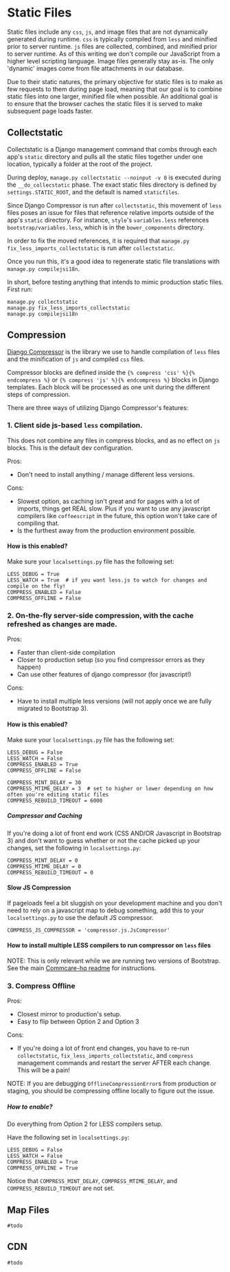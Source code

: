 # Static Files

Static files include any `css`, `js`, and image files that are not dynamically generated during runtime. `css` is typically compiled from `less` and minified prior to server runtime. `js` files are collected, combined, and minified prior to server runtime. As of this writing we don't compile our JavaScript from a higher level scripting language. Image files generally stay as-is. The only 'dynamic' images come from file attachments in our database.

Due to their static natures, the primary objective for static files is to make as few requests to them during page load, meaning that our goal is to combine static files into one larger, minified file when possible. An additional goal is to ensure that the browser caches the static files it is served to make subsequent page loads faster.

## Collectstatic

Collectstatic is a Django management command that combs through each app's `static` directory and pulls all the static files together under one location, typically a folder at the root of the project.

During deploy, `manage.py collectstatic --noinput -v 0` is executed during the `__do_collecstatic` phase. The exact static files directory is defined by `settings.STATIC_ROOT`, and the default is named `staticfiles`.

Since Django Compressor is run after `collectstatic`, this movement of `less` files poses an issue for files that reference relative imports outside of the app's `static` directory. For instance, `style`'s `variables.less` references `bootstrap/variables.less`, which is in the `bower_components` directory.

In order to fix the moved references, it is required that
`manage.py fix_less_imports_collectstatic` is run after `collectstatic`.

Once you run this, it's a good idea to regenerate static file translations with `manage.py compilejsi18n`.

In short, before testing anything that intends to mimic production static files. First run:

```
manage.py collectstatic
manage.py fix_less_imports_collectstatic
manage.py compilejsi18n
```

## Compression

[Django Compressor](https://django-compressor.readthedocs.org/en/latest/) is the library we use to handle compilation of `less` files and the minification of `js` and compiled `css` files.

Compressor blocks are defined inside the `{% compress 'css' %}{% endcompress %}` or `{% compress 'js' %}{% endcompress %}` blocks in Django templates. Each block will be processed as one unit during the different steps of compression.

There are three ways of utilizing Django Compressor's features:

### 1. Client side js-based `less` compilation.

This does not combine any files in compress blocks, and as no effect on `js` blocks. This is the default dev configuration.

Pros:
- Don't need to install anything / manage different less versions.

Cons:
- Slowest option, as caching isn't great and for pages with a lot of imports,
things get REAL slow. Plus if you want to use any javascript compilers like
`coffeescript` in the future, this option won't take care of compiling that.
- Is the furthest away from the production environment possible.

#### How is this enabled?

Make sure your `localsettings.py` file has the following set:
```
LESS_DEBUG = True
LESS_WATCH = True  # if you want less.js to watch for changes and compile on the fly!
COMPRESS_ENABLED = False
COMPRESS_OFFLINE = False
```

### 2. On-the-fly server-side compression, with the cache refreshed as changes are made.

Pros:
- Faster than client-side compilation
- Closer to production setup (so you find compressor errors as they happen)
- Can use other features of django compressor (for javascript!)

Cons:
- Have to install multiple less versions (will not apply once we are fully migrated to Bootstrap 3).

#### How is this enabled?
Make sure your `localsettings.py` file has the following set:
```
LESS_DEBUG = False
LESS_WATCH = False
COMPRESS_ENABLED = True
COMPRESS_OFFLINE = False

COMPRESS_MINT_DELAY = 30
COMPRESS_MTIME_DELAY = 3  # set to higher or lower depending on how often you're editing static files
COMPRESS_REBUILD_TIMEOUT = 6000
```

##### Compressor and Caching

If you're doing a lot of front end work (CSS AND/OR Javascript in Bootstrap 3)
and don't want to guess whether or not the cache picked up your changes, set the
following in `localsettings.py`:
```
COMPRESS_MINT_DELAY = 0
COMPRESS_MTIME_DELAY = 0
COMPRESS_REBUILD_TIMEOUT = 0
```

#### Slow JS Compression

If pageloads feel a bit sluggish on your development machine and you don't need to rely on a javascript map to debug something, add this to your `localsettings.py` to use the default JS compressor.

```
COMPRESS_JS_COMPRESSOR = 'compressor.js.JsCompressor'
```

#### How to install multiple LESS compilers to run compressor on `less` files

NOTE: This is only relevant while we are running two versions of Bootstrap. See the main [Commcare-hq readme](https://github.com/dimagi/commcare-hq/blob/master/README.md#install-less) for instructions.

### 3. Compress Offline

Pros:
- Closest mirror to production's setup.
- Easy to flip between Option 2 and Option 3

Cons:
- If you're doing a lot of front end changes, you have to re-run `collectstatic`, `fix_less_imports_collectstatic`, and `compress` management commands and restart the server AFTER each change. This will be a pain!

NOTE: If you are debugging `OfflineCompressionError`s from production or staging, you should be compressing offline locally to figure out the issue.

##### How to enable?

Do everything from Option 2 for LESS compilers setup.

Have the following set in `localsettings.py`:
```
LESS_DEBUG = False
LESS_WATCH = False
COMPRESS_ENABLED = True
COMPRESS_OFFLINE = True
```

Notice that `COMPRESS_MINT_DELAY`, `COMPRESS_MTIME_DELAY`, and
`COMPRESS_REBUILD_TIMEOUT` are not set.

## Map Files

`#todo`

## CDN

`#todo`
